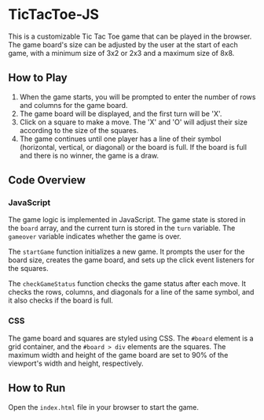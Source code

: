 # TicTacToe-JS

This is a customizable Tic Tac Toe game that can be played in the browser. The game board's size can be adjusted by the user at the start of each game, with a minimum size of 3x2 or 2x3 and a maximum size of 8x8.

## How to Play

1. When the game starts, you will be prompted to enter the number of rows and columns for the game board.
2. The game board will be displayed, and the first turn will be 'X'.
3. Click on a square to make a move. The 'X' and 'O' will adjust their size according to the size of the squares.
4. The game continues until one player has a line of their symbol (horizontal, vertical, or diagonal) or the board is full. If the board is full and there is no winner, the game is a draw.

## Code Overview

### JavaScript

The game logic is implemented in JavaScript. The game state is stored in the `board` array, and the current turn is stored in the `turn` variable. The `gameover` variable indicates whether the game is over.

The `startGame` function initializes a new game. It prompts the user for the board size, creates the game board, and sets up the click event listeners for the squares.

The `checkGameStatus` function checks the game status after each move. It checks the rows, columns, and diagonals for a line of the same symbol, and it also checks if the board is full.

### CSS

The game board and squares are styled using CSS. The `#board` element is a grid container, and the `#board > div` elements are the squares. The maximum width and height of the game board are set to 90% of the viewport's width and height, respectively.

## How to Run

Open the `index.html` file in your browser to start the game.